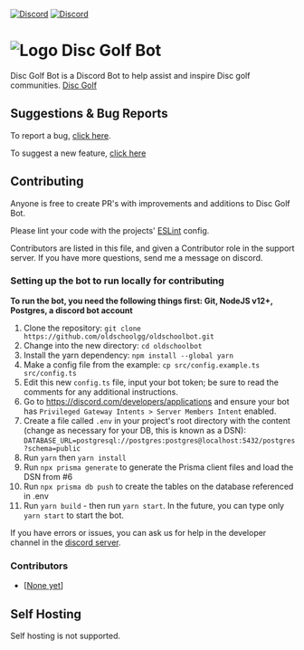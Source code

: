 [![Discord](https://i.imgur.com/AWqUL0x.png)](http://discord.gg/ob) [![Discord](https://i.imgur.com/OcOyprP.png)](https://invite.oldschool.gg/)

# ![Logo](https://m.media-amazon.com/images/I/71N9mvlVooL._CR0,204,1224,1224_UX256.jpg) Disc Golf Bot

Disc Golf Bot is a Discord Bot to help assist and inspire Disc golf communities. [Disc Golf](https://www.pdga.com/)

## Suggestions & Bug Reports

To report a bug, [click here](https://github.com/Lajnux/DiscGolf/issues/new?labels=feature+request&template=bug.md).

To suggest a new feature, [click here](https://github.com/Lajnux/DiscGolf/issues/new?labels=feature+request&template=feature.md)

## Contributing

Anyone is free to create PR's with improvements and additions to Disc Golf Bot.

Please lint your code with the projects' [ESLint](https://eslint.org/) config.

Contributors are listed in this file, and given a Contributor role in the support server. If you have more questions, send me a message on discord.

### Setting up the bot to run locally for contributing

**To run the bot, you need the following things first: Git, NodeJS v12+, Postgres, a discord bot account**

1. Clone the repository: `git clone https://github.com/oldschoolgg/oldschoolbot.git`
2. Change into the new directory: `cd oldschoolbot`
3. Install the yarn dependency: `npm install --global yarn`
4. Make a config file from the example: `cp src/config.example.ts src/config.ts`
5. Edit this new `config.ts` file, input your bot token; be sure to read the comments for any additional instructions.
6. Go to https://discord.com/developers/applications and ensure your bot has `Privileged Gateway Intents > Server Members Intent` enabled.
7. Create a file called `.env` in your project's root directory with the content
   (change as necessary for your DB, this is known as a DSN): `DATABASE_URL=postgresql://postgres:postgres@localhost:5432/postgres?schema=public`
8. Run `yarn` then `yarn install`
8. Run `npx prisma generate` to generate the Prisma client files and load the DSN from #6
9. Run `npx prisma db push` to create the tables on the database referenced in .env
10. Run `yarn build` - then run `yarn start`. In the future, you can type only `yarn start` to start the bot.

If you have errors or issues, you can ask us for help in the developer channel in the [discord server](https://discord.gg/ob).

### Contributors
-   [[None yet](https://github.com/Lajnux)]

## Self Hosting

Self hosting is not supported.
